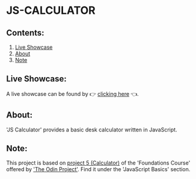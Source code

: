 # JS-CALCULATOR

## Contents:
1. [Live Showcase](#live-showcase)
2. [About](#about)
3. [Note](#note)

## Live Showcase:
A live showcase can be found by 👉 [clicking here]() 👈.

## About:
'JS Calculator' provides a basic desk calculator written in JavaScript.

## Note:
This project is based on [project 5 (Calculator)](https://www.theodinproject.com/lessons/foundations-calculator) of the 'Foundations Course' offered by ['The Odin Project'](https://www.theodinproject.com/dashboard). Find it under the 'JavaScript Basics' section.